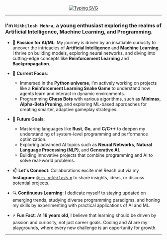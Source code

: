 ###

<div align="center">
  <a href="https://git.io/typing-svg">
    <img src="https://readme-typing-svg.herokuapp.com?font=Fira+Code&weight=100&duration=3500&pause=200&background=FFFFFF00&center=true&vCenter=true&width=500&lines=%F0%9F%91%8B+Greetings!;I'm+Nikhilesh+Mehra;An+Young+Enthusiast+Diving+into+the+Realms;of+Programing+and+Machine+Learning" alt="Typing SVG" />
  </a>
</div>

---

### I'm **`Nikhilesh Mehra`**, a young enthusiast exploring the realms of Artificial Intelligence, Machine Learning, and Programming.

- 🌟 **Passion for AI/ML**: My journey is driven by an insatiable curiosity to uncover the intricacies of **Artificial Intelligence** and **Machine Learning**. I thrive on building models, exploring neural networks, and diving into cutting-edge concepts like **Reinforcement Learning** and **Backpropagation**.  

- 🌱 **Current Focus**:  
  - Immersed in the **Python universe**, I'm actively working on projects like a **Reinforcement Learning Snake Game** to understand how agents learn and interact in dynamic environments.  
  - Programming **Chess Bots** with various algorithms, such as **Minimax**, **Alpha-Beta Pruning**, and exploring ML-based approaches for creating smarter, adaptive gameplay strategies.  

- 🚀 **Future Goals**:  
  - Mastering languages like **Rust**, **Go**, and **C/C++** to deepen my understanding of system-level programming and performance optimization.  
  - Exploring advanced AI topics such as **Neural Networks**, **Natural Language Processing (NLP)**, and **Generative AI**.  
  - Building innovative projects that combine programming and AI to solve real-world problems.  

- 📫 **Let's Connect**: Collaborations excite me! Reach out via my **Instagram**: [`@its_nikhilesh_m`](https://www.instagram.com/its_nikhilesh_m) to share insights, ideas, or discuss potential projects.  

- 🔍 **Continuous Learning**: I dedicate myself to staying updated on emerging trends, studying diverse programming paradigms, and honing my skills by experimenting with practical applications of AI and ML.  

- ⚡ **Fun Fact**: At **16 years old**, I believe that learning should be driven by passion and curiosity, not just career goals. Coding and AI are my playgrounds, where every new challenge is an opportunity for growth.  

--- 
